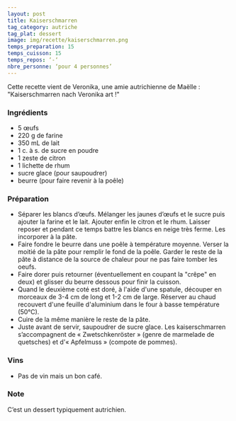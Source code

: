 ```yaml
---
layout: post
title: Kaiserschmarren
tag_category: autriche
tag_plat: dessert
image: img/recette/kaiserschmarren.png
temps_preparation: 15
temps_cuisson: 15
temps_repos: ‘-‘
nbre_personne: ‘pour 4 personnes’
---
```

Cette recette vient de Veronika, une amie autrichienne de Maëlle : "Kaiserschmarren nach Veronika art !"

### Ingrédients
* 5 œufs
* 220 g de farine
* 350 mL de lait
* 1 c. à s. de sucre en poudre
* 1 zeste de citron
* 1 lichette de rhum
* sucre glace (pour saupoudrer)
* beurre (pour faire revenir à la poêle)

### Préparation
* Séparer les blancs d’œufs. Mélanger les jaunes d’œufs et le sucre puis ajouter la farine et le lait. Ajouter enfin le citron et le rhum. Laisser reposer et pendant ce temps battre les blancs en neige très ferme. Les incorporer à la pâte.
* Faire fondre le beurre dans une poêle à température moyenne. Verser la moitié de la pâte pour remplir le fond de la poêle. Garder le reste de la pâte à distance de la source de chaleur pour ne pas faire tomber les oeufs.
* Faire dorer puis retourner (éventuellement en coupant la "crêpe" en deux) et glisser du beurre dessous pour finir la cuisson.
* Quand le deuxième coté est doré, à l'aide d'une spatule, découper en morceaux de 3-4 cm de long et 1-2 cm de large. Réserver au chaud recouvert d'une feuille d'aluminium dans le four à basse température (50°C).
* Cuire de la même manière le reste de la pâte.
* Juste avant de servir, saupoudrer de sucre glace. Les kaiserschmarren s’accompagnent de « Zwetschkenröster » (genre de marmelade de quetsches) et d'« Apfelmuss » (compote de pommes).

### Vins
* Pas de vin mais un bon café.

### Note
C’est un dessert typiquement autrichien.  

